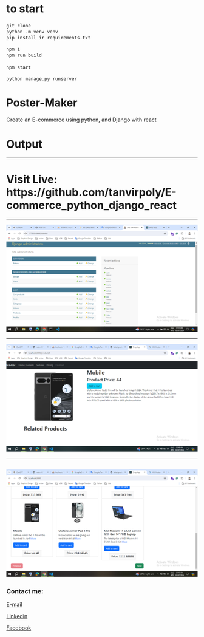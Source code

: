 # to start

```
git clone
python -m venv venv
pip install ir requirements.txt
```

```javascript-React
npm i
npm run build

npm start
```

```
python manage.py runserver

```

# Poster-Maker
 Create an E-commerce using python, and Django with react



# Output


---
<h1>Visit Live: https://github.com/tanvirpoly/E-commerce_python_django_react</h1>



---



<img src="admin.png"
     alt="admin.png"/>

     
---

<img src="img1.png"
     alt="Image"/>

---


<img src="img2.png"
     alt="Image"/>
---











<!-- all link is here -->


### Contact me:

[E-mail]( tanvirpoly@gmail.com)

[Linkedin]( https://www.linkedin.com/in/tanvirx/)

[Facebook]( https://www.facebook.com/tanvirfbid)


